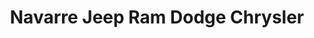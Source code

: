 ---
title: "Navarre Jeep Ram Dodge Chrysler"
url: /sulphur/navarre-jeep-ram-dodge-chrysler/
shop: car
---